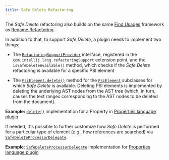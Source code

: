 ```yaml
---
title: Safe Delete Refactoring
---
```

<!-- Copyright 2000-2020 JetBrains s.r.o. and other contributors. Use of this source code is governed by the Apache 2.0 license that can be found in the LICENSE file. -->

The _Safe Delete_ refactoring also builds on the same [Find Usages](find_usages.md) framework as [Rename Refactoring](rename_refactoring.md).

In addition to that, to support _Safe Delete_, a plugin needs to implement two things:

*  The
   [`RefactoringSupportProvider`](upsource:///platform/lang-api/src/com/intellij/lang/refactoring/RefactoringSupportProvider.java)
   interface, registered in the `com.intellij.lang.refactoringSupport` extension point, and the `isSafeDeleteAvailable()` method, which checks if the _Safe Delete_ refactoring is available for a specific PSI element

*  The
   [`PsiElement.delete()`](upsource:///platform/core-api/src/com/intellij/psi/PsiElement.java)<!--#L371-->
   method for the
   [`PsiElement`](upsource:///platform/core-api/src/com/intellij/psi/PsiElement.java)
   subclasses for which _Safe Delete_ is available.
   Deleting PSI elements is implemented by deleting the underlying AST nodes from the AST tree (which, in turn, causes the text ranges corresponding to the AST nodes to be deleted from the document).


**Example:**
[`delete()`](upsource:///plugins/properties/properties-psi-impl/src/com/intellij/lang/properties/psi/impl/PropertyImpl.java)<!--#L363-->
implementation for a Property in 
[Properties language plugin](upsource:///plugins/properties/)


If needed, it's possible to further customize how _Safe Delete_ is performed for a particular type of element (e.g., how references are searched)
via [`SafeDeleteProcessorDelegate`](upsource:///platform/lang-impl/src/com/intellij/refactoring/safeDelete/SafeDeleteProcessorDelegate.java).


**Example**:
[`SafeDeleteProcessorDelegate`](upsource:///plugins/properties/src/com/intellij/lang/properties/refactoring/PropertiesFilesSafeDeleteProcessor.java)
implementation for
[Properties language plugin](upsource:///plugins/properties)
